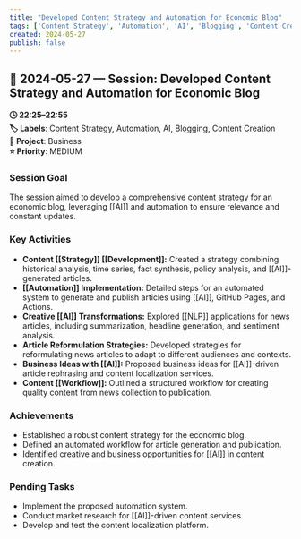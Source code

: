 ```yaml
---
title: "Developed Content Strategy and Automation for Economic Blog"
tags: ['Content Strategy', 'Automation', 'AI', 'Blogging', 'Content Creation']
created: 2024-05-27
publish: false
---
```


## 📅 2024-05-27 — Session: Developed Content Strategy and Automation for Economic Blog

**🕒 22:25–22:55**  
**🏷️ Labels**: Content Strategy, Automation, AI, Blogging, Content Creation  
**📂 Project**: Business  
**⭐ Priority**: MEDIUM  


### Session Goal
The session aimed to develop a comprehensive content strategy for an economic blog, leveraging [[AI]] and automation to ensure relevance and constant updates.

### Key Activities
- **Content [[Strategy]] [[Development]]:** Created a strategy combining historical analysis, time series, fact synthesis, policy analysis, and [[AI]]-generated articles.
- **[[Automation]] Implementation:** Detailed steps for an automated system to generate and publish articles using [[AI]], GitHub Pages, and Actions.
- **Creative [[AI]] Transformations:** Explored [[NLP]] applications for news articles, including summarization, headline generation, and sentiment analysis.
- **Article Reformulation Strategies:** Developed strategies for reformulating news articles to adapt to different audiences and contexts.
- **Business Ideas with [[AI]]:** Proposed business ideas for [[AI]]-driven article rephrasing and content localization services.
- **Content [[Workflow]]:** Outlined a structured workflow for creating quality content from news collection to publication.

### Achievements
- Established a robust content strategy for the economic blog.
- Defined an automated workflow for article generation and publication.
- Identified creative and business opportunities for [[AI]] in content creation.

### Pending Tasks
- Implement the proposed automation system.
- Conduct market research for [[AI]]-driven content services.
- Develop and test the content localization platform.
